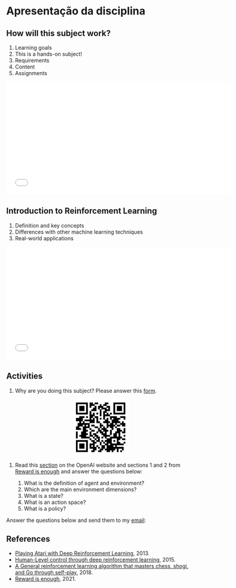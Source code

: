 # Apresentação da disciplina

## How will this subject work?

1. Learning goals
1. This is a hands-on subject!
1. Requirements 
1. Content
1. Assignments 

<embed src="subject_rules.pdf" type="application/pdf" width="600" height="300">


## Introduction to Reinforcement Learning

1. Definition and key concepts
1. Differences with other machine learning techniques
1. Real-world applications

<embed src="introduction_rl.pdf" type="application/pdf" width="600" height="300">


## Activities

1. Why are you doing this subject? Please answer this [form](https://forms.gle/LqWAYMsDsKogm7mD6).

<center>
<img src="figures/qrcode.png" alt="QR Code Form" style="height: 150px; width:150px;"/>
</center>

1. Read this [section](https://spinningup.openai.com/en/latest/spinningup/rl_intro.html#key-concepts-and-terminology) on the OpenAI website and sections 1 and 2 from [Reward is enough](https://www.sciencedirect.com/science/article/pii/S0004370221000862) and answer the questions below: 

    1. What is the definition of agent and environment? 
    1. Which are the main environment dimensions? 
    1. What is a state?
    1. What is an action space?
    1. What is a policy?  

Answer the questions below and send them to my [email](mailto:fabriciojb@insper.edu.br): 

## References

* [Playing Atari with Deep Reinforcement Learning](https://www.cs.toronto.edu/~vmnih/docs/dqn.pdf), 2013.
* [Human-Level control through deep reinforcement learning](https://www.nature.com/articles/nature14236), 2015. 
* [A General reinforcement learning algorithm that masters chess, shogi, and Go through self-play](https://www.science.org/doi/epdf/10.1126/science.aar6404), 2018.
* [Reward is enough](https://www.sciencedirect.com/science/article/pii/S0004370221000862), 2021. 
